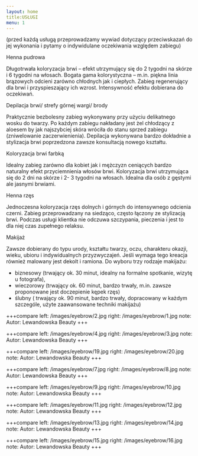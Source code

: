 ```yaml
---
layout: home
title:USŁUGI
menu: 1
---
```



(przed każdą usługą przeprowadzamy wywiad dotyczący przeciwskazań do jej wykonania i pytamy o indywidulane oczekiwania względem zabiegu)


Henna pudrowa

Długotrwała koloryzacja brwi – efekt utrzymujący się do 2 tygodni na skórze i 6 tygodni na włosach. Bogata gama kolorystyczna – m.in.  piękna linia brązowych odcieni zarówno chłodnych jak i ciepłych. Zabieg regenerujący dla brwi i przyspieszający ich wzrost. Intensywność efektu dobierana do oczekiwań.


Depilacja brwi/ strefy górnej wargi/ brody

Praktycznie bezbolesny zabieg wykonywany przy użyciu delikatnego wosku do twarzy. Po każdym zabiegu nakładany jest żel chłodzący z aloesem by jak najszybciej skóra wróciła do stanu sprzed zabiegu (zniwelowanie zaczerwienienia). Depilacja wykonywana bardzo dokładnie a stylizacja brwi poprzedzona zawsze konsultacją nowego kształtu.  

Koloryzacja brwi farbką

Idealny zabieg zarówno dla kobiet jak i mężczyzn ceniących bardzo naturalny efekt przyciemnienia włosów brwi. Koloryzacja brwi utrzymująca się do 2 dni na skórze i 2- 3 tygodni na włosach. Idealna dla osób z gęstymi ale jasnymi brwiami.

Henna rzęs

Jednoczesna koloryzacja rzęs dolnych i górnych do intensywnego odcienia czerni. Zabieg przeprowadzany na siedząco, często łączony ze stylizacją brwi. Podczas usługi klientka nie odczuwa szczypania, pieczenia i jest to dla niej czas zupełnego relaksu. 

Makijaż

Zawsze dobierany do typu urody, kształtu twarzy, oczu, charakteru okazji, wieku, ubioru i indywidualnych przyzwyczajeń. Jeśli wymaga tego kreacja również malowany jest dekolt i ramiona. Do wyboru trzy rodzaje makijażu:
- biznesowy (trwający ok. 30 minut, idealny na formalne spotkanie, wizytę u fotografa), 
- wieczorowy (trwający ok. 60 minut, bardzo trwały, m.in. zawsze proponowane jest doczepienie kępek rzęs)
- ślubny ( trwający ok. 90 minut, bardzo trwały, dopracowany w każdym szczególe, użyte zaawansowane techniki makijażu)

+++compare
left: /images/eyebrow/2.jpg
right: /images/eyebrow/1.jpg
note: Autor: Lewandowska Beauty
+++

+++compare
left: /images/eyebrow/4.jpg
right: /images/eyebrow/3.jpg
note: Autor: Lewandowska Beauty
+++

+++compare
left: /images/eyebrow/19.jpg
right: /images/eyebrow/20.jpg
note: Autor: Lewandowska Beauty
+++

+++compare
left: /images/eyebrow/7.jpg
right: /images/eyebrow/8.jpg
note: Autor: Lewandowska Beauty
+++

+++compare
left: /images/eyebrow/9.jpg
right: /images/eyebrow/10.jpg
note: Autor: Lewandowska Beauty
+++

+++compare
left: /images/eyebrow/11.jpg
right: /images/eyebrow/12.jpg
note: Autor: Lewandowska Beauty
+++

+++compare
left: /images/eyebrow/13.jpg
right: /images/eyebrow/14.jpg
note: Autor: Lewandowska Beauty
+++

+++compare
left: /images/eyebrow/15.jpg
right: /images/eyebrow/16.jpg
note: Autor: Lewandowska Beauty
+++


